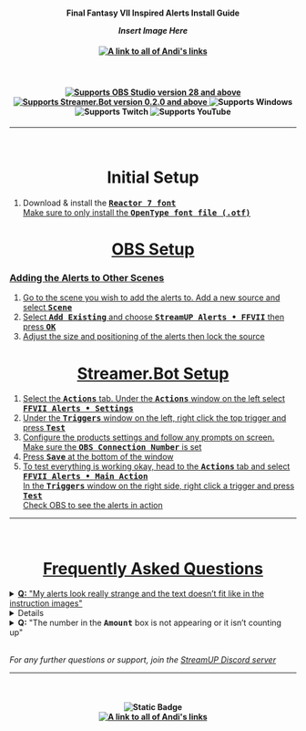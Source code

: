 <h4 align="center">
  Final Fantasy VII Inspired Alerts Install Guide
  
  *Insert Image Here*
</h4>

<h4 align="center">
  <a href="https://andistonemedia.mystl.ink">
    <img alt="A link to all of Andi's links" src="https://img.shields.io/badge/Created%20by%20Andi%20Stone%20(Andilippi)-white?style=for-the-badge">
  </a>
</h4>

<br>

<h4 align="center">
    <a href="https://obsproject.com">
        <img alt="Supports OBS Studio version 28 and above" src="https://img.shields.io/badge/OBS Studio-28%2B-FFFFFF?style=for-the-badge&labelColor=1e1a1d">
    </a>
    <a href="https://streamer.bot">
        <img alt="Supports Streamer.Bot version 0.2.0 and above" src="https://img.shields.io/badge/Streamer.Bot-v0.2.0+-%23FFFFFF?style=for-the-badge&labelColor=9038e8">
    </a>
    <img alt="Supports Windows" src="https://img.shields.io/badge/Windows-%23FFFFFF?style=for-the-badge&logo=windows&labelColor=00a2ed">
  <br>
  <img alt="Supports Twitch" src="https://img.shields.io/badge/Supports Twitch-6441a5?style=for-the-badge&logo=twitch&logoColor=white">
  <img alt="Supports YouTube" src="https://img.shields.io/badge/Supports YouTube-red?style=for-the-badge&logo=youtube&logoColor=white"> 
</h4>

---

<br>

<h1 align="center">
        Initial Setup
</h1>

1. Download & install the <kbd><b><a href="https://www.dafont.com/reactor7.font">Reactor 7 font</b></kbd><br>
Make sure to only install the <kbd><b>OpenType font file (.otf)</b></kbd>

<h1 align="center">
        OBS Setup
</h1>
<h3>Adding the Alerts to Other Scenes</h3>

1. Go to the scene you wish to add the alerts to. Add a new source and select <kbd><b>Scene</b></kbd>
1. Select <kbd><b>Add Existing</b></kbd> and choose <kbd><b>StreamUP Alerts • FFVII</b></kbd> then press <kbd><b>OK</b></kbd>
1. Adjust the size and positioning of the alerts then lock the source

<h1 align="center">
        Streamer.Bot Setup
</h1>

1. Select the <kbd><b>Actions</b></kbd> tab. Under the <kbd><b>Actions</b></kbd> window on the left select <kbd><b>FFVII Alerts • Settings</b></kbd>
1. Under the <kbd><b>Triggers</b></kbd> window on the left, right click the top trigger and press <kbd><b>Test</b></kbd>
1. Configure the products settings and follow any prompts on screen. Make sure the <kbd><b>OBS Connection Number</b></kbd> is set
1. Press <kbd><b>Save</b></kbd> at the bottom of the window
1. To test everything is working okay, head to the <kbd><b>Actions</b></kbd> tab and select <kbd><b>FFVII Alerts • Main Action</b></kbd><br>
In the <kbd><b>Triggers</b></kbd> window on the right side, right click a trigger and press <kbd><b>Test</b></kbd><br>
Check OBS to see the alerts in action

---

<br>

<h1 align="center">
        Frequently Asked Questions
</h1>

<details>
  <summary><b>Q:</b> "My alerts look really strange and the text doesn’t fit like in the instruction images"</summary>
  
  > Make sure you have installed the <kbd><b>OpenType font file (.otf)</b></kbd> of the <kbd><b>Reactor7 Font</b></kbd> then delete the <kbd><b>StreamUP Alerts • FFVII</b></kbd> scene in OBS. Close and reopen OBS. Reinstall the <kbd><b>.StreamUP</b></kbd> file
</details>

<details>
  <summary><b>Q:</b> "The background of the alerts are just blank. There is no colour in them"</summary>
  
  > You are missing an OBS plugin or they are all not up-to-date. You can check in OBS by going to the top menu bar and selecting <kbd><b>Tools -> StreamUP -> Check Product Requirements</b></kbd>. If you have any OBS plugins that need installing or updating they will be displayed here. You can then do one of the following:
> 1. Download the [StreamUP Pluginstaller](https://streamup.tips/product/plugin-installer) and follow the [YouTube tutorial](https://youtu.be/6zMXZn4csI8)
> 2. Click on each plugin. It will automatically use your web browser to download the selected plugin
> 
> Install all the plugins downloaded into OBS
</details>

<details>
  <summary><b>Q:</b> "The number in the <kbd><b>Amount</b></kbd> box is not appearing or it isn’t counting up"</summary>
  
  > You are missing an OBS plugin or they are all not up-to-date. You can check in OBS by going to the top menu bar and selecting <kbd><b>Tools -> StreamUP -> Check Product Requirements</b></kbd>. If you have any OBS plugins that need installing or updating they will be displayed here. You can then do one of the following:
> 1. Download the [StreamUP Pluginstaller](https://streamup.tips/product/plugin-installer) and follow the [YouTube tutorial](https://youtu.be/6zMXZn4csI8)
> 2. Click on each plugin. It will automatically use your web browser to download the selected plugin
> 
> Install all the plugins downloaded into OBS
</details>

<br>

*For any further questions or support, join the [StreamUP Discord server](https://discord.com/invite/RnDKRaVCEu?)*

---

<br>

<h4 align="center">
  <img alt="Static Badge" src="https://img.shields.io/badge/A%20StreamUP%20Product-%23fc6caf?style=for-the-badge"><br>
  <a href="https://andistonemedia.mystl.ink">
    <img alt="A link to all of Andi's links" src="https://img.shields.io/badge/Created%20by%20Andi%20Stone%20(Andilippi)-white?style=for-the-badge">
  </a>  
</h4>
